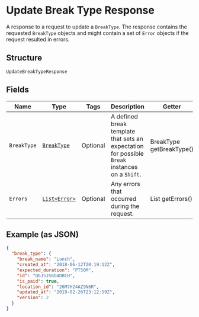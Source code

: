 
# Update Break Type Response

A response to a request to update a `BreakType`. The response contains
the requested `BreakType` objects and might contain a set of `Error` objects if
the request resulted in errors.

## Structure

`UpdateBreakTypeResponse`

## Fields

| Name | Type | Tags | Description | Getter |
|  --- | --- | --- | --- | --- |
| `BreakType` | [`BreakType`](../../doc/models/break-type.md) | Optional | A defined break template that sets an expectation for possible `Break`<br>instances on a `Shift`. | BreakType getBreakType() |
| `Errors` | [`List<Error>`](../../doc/models/error.md) | Optional | Any errors that occurred during the request. | List<Error> getErrors() |

## Example (as JSON)

```json
{
  "break_type": {
    "break_name": "Lunch",
    "created_at": "2018-06-12T20:19:12Z",
    "expected_duration": "PT50M",
    "id": "Q6JSJS6D4DBCH",
    "is_paid": true,
    "location_id": "26M7H24AZ9N6R",
    "updated_at": "2019-02-26T23:12:59Z",
    "version": 2
  }
}
```

